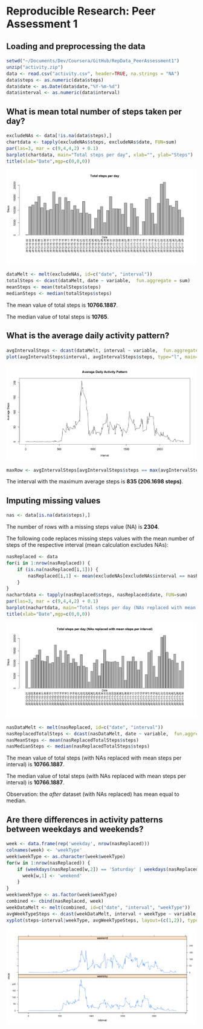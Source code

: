 # Reproducible Research: Peer Assessment 1



## Loading and preprocessing the data



```r
setwd("~/Documents/Dev/Coursera/GitHub/RepData_PeerAssessment1")
unzip("activity.zip")
data <- read.csv("activity.csv", header=TRUE, na.strings = "NA")
data$steps <- as.numeric(data$steps)
data$date <- as.Date(data$date,"%Y-%m-%d")
data$interval <- as.numeric(data$interval)
```



## What is mean total number of steps taken per day?

```r
excludeNAs <- data[!is.na(data$steps),]
chartdata <- tapply(excludeNAs$steps, excludeNAs$date, FUN=sum)
par(las=3, mar = c(9,4,4,2) + 0.1)
barplot(chartdata, main="Total steps per day", xlab="", ylab="Steps")
title(xlab="Date",mgp=c(0,0,0)) 
```

![plot of chunk meanSteps](figure/meanSteps.png) 

```r
dataMelt <- melt(excludeNAs, id=c("date", "interval"))
totalSteps <- dcast(dataMelt, date ~ variable,  fun.aggregate = sum)
meanSteps <- mean(totalSteps$steps)
medianSteps <- median(totalSteps$steps)
```
The mean value of total steps is **10766.1887**.

The median value of total steps is **10765**.



## What is the average daily activity pattern?

```r
avgIntervalSteps <- dcast(dataMelt, interval ~ variable,  fun.aggregate = mean)
plot(avgIntervalSteps$interval, avgIntervalSteps$steps, type="l", main="Average Daily Activity Pattern", xlab="Interval", ylab="Average Steps")
```

![plot of chunk averageActivity](figure/averageActivity.png) 

```r
maxRow <- avgIntervalSteps[avgIntervalSteps$steps == max(avgIntervalSteps$steps),]
```
The interval with the maximum average steps is **835 (206.1698 steps)**.



## Imputing missing values

```r
nas <- data[is.na(data$steps),]
```
The number of rows with a missing steps value (NA) is **2304**.

The following code replaces missing steps values with the mean number of steps of the respective interval (mean calculation excludes NAs): 

```r
nasReplaced <- data
for(i in 1:nrow(nasReplaced)) {
    if (is.na(nasReplaced[i,1])) {
        nasReplaced[i,1] <- mean(excludeNAs[excludeNAs$interval == nasReplaced[i,3], 1])
    } 
}
nachartdata <- tapply(nasReplaced$steps, nasReplaced$date, FUN=sum)
par(las=3, mar = c(9,4,4,2) + 0.1)
barplot(nachartdata, main="Total steps per day (NAs replaced with mean steps per interval)", xlab="", ylab="Steps")
title(xlab="Date",mgp=c(0,0,0)) 
```

![plot of chunk replaceNAs](figure/replaceNAs.png) 

```r
nasDataMelt <- melt(nasReplaced, id=c("date", "interval"))
nasReplacedTotalSteps <- dcast(nasDataMelt, date ~ variable,  fun.aggregate = sum)
nasMeanSteps <- mean(nasReplacedTotalSteps$steps)
nasMedianSteps <- median(nasReplacedTotalSteps$steps)
```
The mean value of total steps (with NAs replaced with mean steps per interval) is **10766.1887**.

The median value of total steps (with NAs replaced with mean steps per interval) is **10766.1887**.

Observation: the *after* dataset (with NAs replaced) has mean equal to median.   



## Are there differences in activity patterns between weekdays and weekends?

```r
week <- data.frame(rep('weekday', nrow(nasReplaced)))
colnames(week) <- 'weekType'
week$weekType <- as.character(week$weekType)
for(w in 1:nrow(nasReplaced)) {
    if (weekdays(nasReplaced[w,2]) == 'Saturday' | weekdays(nasReplaced[w,2]) == 'Sunday') {
      week[w,1] <- 'weekend'
    } 
}
week$weekType <- as.factor(week$weekType)
combined <- cbind(nasReplaced, week)
weekDataMelt <- melt(combined, id=c("date", "interval", "weekType"))
avgWeekTypeSteps <- dcast(weekDataMelt, interval + weekType ~ variable,  fun.aggregate = mean)
xyplot(steps~interval|weekType, avgWeekTypeSteps, layout=(c(1,2)), type="l")
```

![plot of chunk activityPattern](figure/activityPattern.png) 
